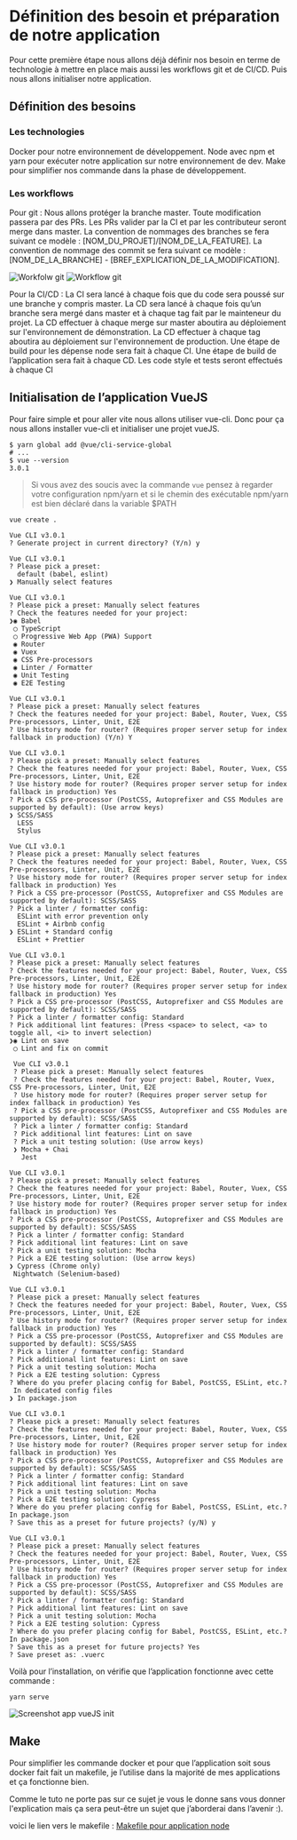 # Définition des besoin et préparation de notre application

Pour cette première étape nous allons déjà définir nos besoin en terme de technologie à mettre en place mais aussi les workflows git et de CI/CD. Puis nous allons initialiser notre application.

## Définition des besoins

### Les technologies
Docker pour notre environnement de développement.
Node avec npm et yarn pour exécuter notre application sur notre environnement de dev.
Make pour simplifier nos commande dans la phase de développement.

### Les workflows
Pour git :
Nous allons protéger la branche master.
Toute modification passera par des PRs.
Les PRs valider par la CI et par les contributeur seront merge dans master.
La convention de nommages des branches se fera suivant ce modèle : [NOM_DU_PROJET]/[NOM_DE_LA_FEATURE].
La convention de nommage des commit se fera suivant ce modèle : [NOM_DE_LA_BRANCHE] - [BREF_EXPLICATION_DE_LA_MODIFICATION].

![Workfolw git ](https://storage.googleapis.com/tutos/assets/2018-07-18-gitlab-ci-js/workflow-git.png)
![Workflow git](https://storage.googleapis.com/tutos/assets/2018-07-18-gitlab-ci-js/workflow-git.svg)

Pour la CI/CD :
La CI sera lancé à chaque fois que du code sera poussé sur une branche y compris master.
La CD sera lancé à chaque fois qu’un branche sera mergé dans master et à chaque tag fait par le mainteneur du projet.
La CD effectuer à chaque merge sur master aboutira au déploiement sur l'environnement de démonstration.
La CD effectuer à chaque tag aboutira au déploiement sur l'environnement de production.
Une étape de build pour les dépense node sera fait à chaque CI.
Une étape de build de l’application sera fait à chaque CD.
Les code style et tests seront effectués à chaque CI

<!-- TODO: schema ou autre -->

## Initialisation de l’application VueJS

Pour faire simple et pour aller vite nous allons utiliser vue-cli. Donc pour ça nous allons installer vue-cli et initialiser une projet vueJS.

```
$ yarn global add @vue/cli-service-global
# ...
$ vue --version
3.0.1
```

> Si vous avez des soucis avec la commande `vue` pensez à regarder votre configuration npm/yarn et si le chemin des exécutable npm/yarn est bien déclaré dans la variable $PATH

```
vue create .

Vue CLI v3.0.1
? Generate project in current directory? (Y/n) y

Vue CLI v3.0.1
? Please pick a preset:
  default (babel, eslint)
❯ Manually select features

Vue CLI v3.0.1
? Please pick a preset: Manually select features
? Check the features needed for your project:
❯◉ Babel
 ◯ TypeScript
 ◯ Progressive Web App (PWA) Support
 ◉ Router
 ◉ Vuex
 ◉ CSS Pre-processors
 ◉ Linter / Formatter
 ◉ Unit Testing
 ◉ E2E Testing

Vue CLI v3.0.1
? Please pick a preset: Manually select features
? Check the features needed for your project: Babel, Router, Vuex, CSS Pre-processors, Linter, Unit, E2E
? Use history mode for router? (Requires proper server setup for index fallback in production) (Y/n) Y

Vue CLI v3.0.1
? Please pick a preset: Manually select features
? Check the features needed for your project: Babel, Router, Vuex, CSS Pre-processors, Linter, Unit, E2E
? Use history mode for router? (Requires proper server setup for index fallback in production) Yes
? Pick a CSS pre-processor (PostCSS, Autoprefixer and CSS Modules are supported by default): (Use arrow keys)
❯ SCSS/SASS
  LESS
  Stylus

Vue CLI v3.0.1
? Please pick a preset: Manually select features
? Check the features needed for your project: Babel, Router, Vuex, CSS Pre-processors, Linter, Unit, E2E
? Use history mode for router? (Requires proper server setup for index fallback in production) Yes
? Pick a CSS pre-processor (PostCSS, Autoprefixer and CSS Modules are supported by default): SCSS/SASS
? Pick a linter / formatter config:
  ESLint with error prevention only
  ESLint + Airbnb config
❯ ESLint + Standard config
  ESLint + Prettier

Vue CLI v3.0.1
? Please pick a preset: Manually select features
? Check the features needed for your project: Babel, Router, Vuex, CSS Pre-processors, Linter, Unit, E2E
? Use history mode for router? (Requires proper server setup for index fallback in production) Yes
? Pick a CSS pre-processor (PostCSS, Autoprefixer and CSS Modules are supported by default): SCSS/SASS
? Pick a linter / formatter config: Standard
? Pick additional lint features: (Press <space> to select, <a> to toggle all, <i> to invert selection)
❯◉ Lint on save
 ◯ Lint and fix on commit

 Vue CLI v3.0.1
 ? Please pick a preset: Manually select features
 ? Check the features needed for your project: Babel, Router, Vuex, CSS Pre-processors, Linter, Unit, E2E
 ? Use history mode for router? (Requires proper server setup for index fallback in production) Yes
 ? Pick a CSS pre-processor (PostCSS, Autoprefixer and CSS Modules are supported by default): SCSS/SASS
 ? Pick a linter / formatter config: Standard
 ? Pick additional lint features: Lint on save
 ? Pick a unit testing solution: (Use arrow keys)
 ❯ Mocha + Chai
   Jest

Vue CLI v3.0.1
? Please pick a preset: Manually select features
? Check the features needed for your project: Babel, Router, Vuex, CSS Pre-processors, Linter, Unit, E2E
? Use history mode for router? (Requires proper server setup for index fallback in production) Yes
? Pick a CSS pre-processor (PostCSS, Autoprefixer and CSS Modules are supported by default): SCSS/SASS
? Pick a linter / formatter config: Standard
? Pick additional lint features: Lint on save
? Pick a unit testing solution: Mocha
? Pick a E2E testing solution: (Use arrow keys)
❯ Cypress (Chrome only)
 Nightwatch (Selenium-based)

Vue CLI v3.0.1
? Please pick a preset: Manually select features
? Check the features needed for your project: Babel, Router, Vuex, CSS Pre-processors, Linter, Unit, E2E
? Use history mode for router? (Requires proper server setup for index fallback in production) Yes
? Pick a CSS pre-processor (PostCSS, Autoprefixer and CSS Modules are supported by default): SCSS/SASS
? Pick a linter / formatter config: Standard
? Pick additional lint features: Lint on save
? Pick a unit testing solution: Mocha
? Pick a E2E testing solution: Cypress
? Where do you prefer placing config for Babel, PostCSS, ESLint, etc.?
 In dedicated config files
❯ In package.json

Vue CLI v3.0.1
? Please pick a preset: Manually select features
? Check the features needed for your project: Babel, Router, Vuex, CSS Pre-processors, Linter, Unit, E2E
? Use history mode for router? (Requires proper server setup for index fallback in production) Yes
? Pick a CSS pre-processor (PostCSS, Autoprefixer and CSS Modules are supported by default): SCSS/SASS
? Pick a linter / formatter config: Standard
? Pick additional lint features: Lint on save
? Pick a unit testing solution: Mocha
? Pick a E2E testing solution: Cypress
? Where do you prefer placing config for Babel, PostCSS, ESLint, etc.? In package.json
? Save this as a preset for future projects? (y/N) y

Vue CLI v3.0.1
? Please pick a preset: Manually select features
? Check the features needed for your project: Babel, Router, Vuex, CSS Pre-processors, Linter, Unit, E2E
? Use history mode for router? (Requires proper server setup for index fallback in production) Yes
? Pick a CSS pre-processor (PostCSS, Autoprefixer and CSS Modules are supported by default): SCSS/SASS
? Pick a linter / formatter config: Standard
? Pick additional lint features: Lint on save
? Pick a unit testing solution: Mocha
? Pick a E2E testing solution: Cypress
? Where do you prefer placing config for Babel, PostCSS, ESLint, etc.? In package.json
? Save this as a preset for future projects? Yes
? Save preset as: .vuerc
```
Voilà pour l’installation, on vérifie que l’application fonctionne avec cette commande :

```
yarn serve
```
![Screenshot app vueJS init](https://storage.googleapis.com/tutos/assets/2018-07-18-gitlab-ci-js/screenshot-app-vue-js-init.png)

## Make 

Pour simplifier les commande docker et pour que l’application soit sous docker fait fait un makefile, je l’utilise dans la majorité de mes applications et ça fonctionne bien.

Comme le tuto ne porte pas sur ce sujet je vous le donne sans vous donner l'explication mais ça sera peut-être un sujet que j’aborderai dans l’avenir :).

voici le lien vers le makefile : [Makefile pour application node](link)
